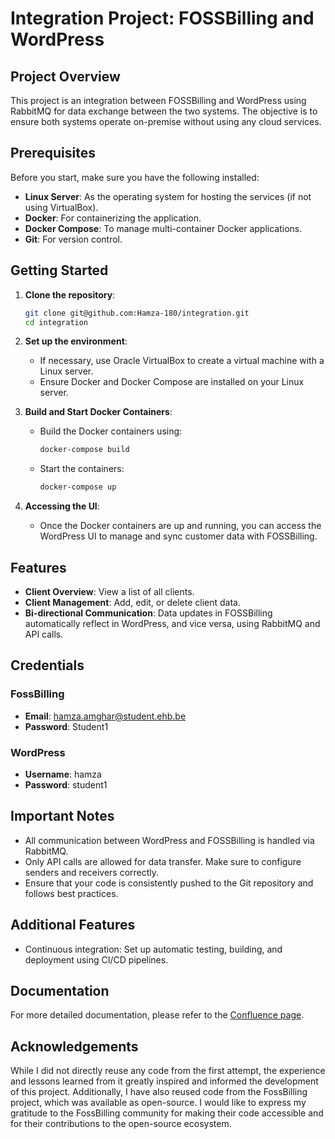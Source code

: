 # Integration Project: FOSSBilling and WordPress

## Project Overview

This project is an integration between FOSSBilling and WordPress using RabbitMQ for data exchange between the two systems. The objective is to ensure both systems operate on-premise without using any cloud services.

## Prerequisites

Before you start, make sure you have the following installed:

- **Linux Server**: As the operating system for hosting the services (if not using VirtualBox).
- **Docker**: For containerizing the application.
- **Docker Compose**: To manage multi-container Docker applications.
- **Git**: For version control.

## Getting Started

1. **Clone the repository**:
    ```bash
    git clone git@github.com:Hamza-180/integration.git
    cd integration
    ```

2. **Set up the environment**:
    - If necessary, use Oracle VirtualBox to create a virtual machine with a Linux server.
    - Ensure Docker and Docker Compose are installed on your Linux server.

3. **Build and Start Docker Containers**:
    - Build the Docker containers using:
      ```bash
      docker-compose build
      ```
    - Start the containers:
      ```bash
      docker-compose up
      ```

4. **Accessing the UI**:
    - Once the Docker containers are up and running, you can access the WordPress UI to manage and sync customer data with FOSSBilling.

## Features

- **Client Overview**: View a list of all clients.
- **Client Management**: Add, edit, or delete client data.
- **Bi-directional Communication**: Data updates in FOSSBilling automatically reflect in WordPress, and vice versa, using RabbitMQ and API calls.

## Credentials

### FossBilling
- **Email**: hamza.amghar@student.ehb.be
- **Password**: Student1

### WordPress
- **Username**: hamza
- **Password**: student1


## Important Notes

- All communication between WordPress and FOSSBilling is handled via RabbitMQ.
- Only API calls are allowed for data transfer. Make sure to configure senders and receivers correctly.
- Ensure that your code is consistently pushed to the Git repository and follows best practices.

## Additional Features

-  Continuous integration: Set up automatic testing, building, and deployment using CI/CD pipelines.

## Documentation

For more detailed documentation, please refer to the [Confluence page](https://amghar1800.atlassian.net/wiki/external/MjJhMGYwOGI2MTlmNDExZWEwNTA2NDQ4NmJmODRhN2E).

## Acknowledgements

While I did not directly reuse any code from the first attempt, the experience and lessons learned from it greatly inspired and informed the development of this project. Additionally, I have also reused code from the FossBilling project, which was available as open-source. I would like to express my gratitude to the FossBilling community for making their code accessible and for their contributions to the open-source ecosystem.
